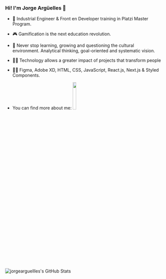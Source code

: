 ### Hi!  I'm Jorge Argüelles 👋
- 🔭 Industrial Engineer & Front en Developer training in Platzi Master Program.  
- :video_game: Gamification is the next education revolution.

- 🌱 Never stop learning, growing and questioning the cultural environment. Analytical thinking, goal-oriented and systematic vision.

- :man_technologist:  Technology allows a greater impact of projects that transform people
- :man_scientist: Figma, Adobe XD, HTML, CSS, JavaScript, React.js,  Next.js & Styled Components.
- You can find more about me: <code><a href="https://www.linkedin.com/in/jorge-arias-argüelles-a8303056/"><img width="15%" src="https://www.vectorlogo.zone/logos/linkedin/linkedin-ar21.svg"></a></code>

![jorgearguellles's GitHub Stats](https://github-readme-stats.vercel.app/api?username=jorgearguellles&title_color=5DB03D&icon_color=5DB03D&show_icons=true)
